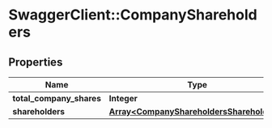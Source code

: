 # SwaggerClient::CompanyShareholders

## Properties
Name | Type | Description | Notes
------------ | ------------- | ------------- | -------------
**total_company_shares** | **Integer** |  | 
**shareholders** | [**Array&lt;CompanyShareholdersShareholders&gt;**](CompanyShareholdersShareholders.md) |  | 


